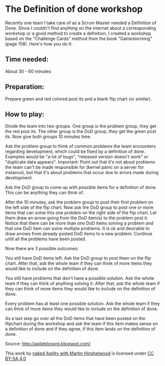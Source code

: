 # The Definition of done workshop

Recently one team I take care of as a Scrum Master needed a Definition of Done. Since I couldn't find anything on the internet about a corresponding workshop or a good method to create a definition, I created a workshop based on the "Challenge Cards" method from the book "Gamestorming" (page 158). Here's how you do it:

## Time needed:
About 30 - 60 minutes

## Preparation:
Prepare green and red colored post its and a blank flip chart (or similar).

## How to play:
Divide the team into two groups. One group is the problem group, they get the red post its. The other group is the DoD group, they get the green post its. Now give both groups 10 minutes time.

Ask the problem group to think of common problems the team encounters regarding development, which could be fixed by a definition of done. Examples would be "a lot of bugs", "released version doesn't work" or "duplicate data appears". Important: Point out that it's not about problems the team can't be made responsible for (kernel panic on a server for instance), but that it's about problems that occur due to errors made during development.

Ask the DoD group to come up with possible items for a definition of done. This can be anything they can think of.

After the 10 minutes, ask the problem group to post their first problem on the left side of the flip chart. Now ask the DoD group to post one or more items that can solve this one problem on the right side of the flip chart. Let them draw an arrow going from the DoD item(s) to the problem post it. Notice that there can be more than one DoD items solving a problem and that one DoD item can solve multiple problems. It is ok and desirable to draw arrows from already posted DoD items to a new problem.
Continue until all the problems have been posted.

Now there are 3 possible outcomes:

You still have DoD items left.
Ask the DoD group to post them on the flip chart. After that, ask the whole team if they can think of more items they would like to include on the definition of done.

You still have problems that don't have a possible solution.
Ask the whole team if they can think of anything solving it. After that, ask the whole team if they can think of more items they would like to include on the definition of done.

Every problem has at least one possible solution.
Ask the whole team if they can think of more items they would like to include on the definition of done.

As a last step go over all the DoD items that have been posted on the flipchart during the workshop and ask the team if this item makes sense on a definition of done and if they agree, if this item lands on the definition of done.

Source: http://agileblogorg.blogspot.com/

This work by [naked Agility with Martin Hinshelwood](https://nkdagility.com) is licensed under [CC BY-SA 4.0](http://creativecommons.org/licenses/by-sa/4.0/?ref=chooser-v1)
